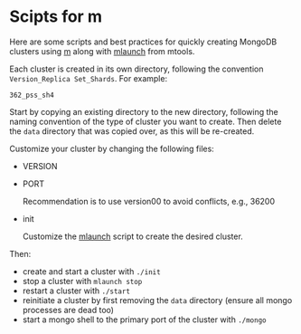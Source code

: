 # Scipts for m
Here are some scripts and best practices for quickly creating MongoDB clusters using [m](https://github.com/aheckmann/m) along with [mlaunch](https://github.com/rueckstiess/mtools/wiki/mlaunch) from mtools.

Each cluster is created in its own directory, following the convention `Version_Replica Set_Shards`. For example:

    362_pss_sh4

Start by copying an existing directory to the new directory, following the naming convention of the type of cluster you want to create. Then delete the `data` directory that was copied over, as this will be re-created.

Customize your cluster by changing the following files:
- VERSION 
- PORT 

    Recommendation is to use version00 to avoid conflicts, e.g., 36200

- init

    Customize the [mlaunch](https://github.com/rueckstiess/mtools/wiki/mlaunch) script to create the desired cluster. 


Then:
- create and start a cluster with `./init`
- stop a cluster with `mlaunch stop`
- restart a cluster with `./start`
- reinitiate a cluster by first removing the `data` directory (ensure all mongo processes are dead too)
- start a mongo shell to the primary port of the cluster with `./mongo`
